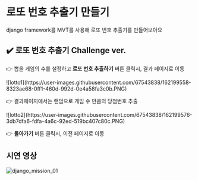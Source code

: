 # 로또 번호 추출기 만들기
django framework를 MVT를 사용해 로또 번호 추출기를 만들어보아요

## ✔️ 로또 번호 추출기 Challenge ver.

<p>👉 뽑을 게임의 수를 설정하고 <b>로또 번호 추출하기</b> 버튼 클릭시, 결과 페이지로 이동</p>
![lotto1](https://user-images.githubusercontent.com/67543838/162199558-8323ae68-0ff1-460d-992d-0e4a58fa3c0b.PNG)

<p>👉 결과페이지에서는 랜덤으로 게임 수 만큼의 당첨번호 추출</p>
![lotto2](https://user-images.githubusercontent.com/67543838/162199576-3db7dfa6-fdfa-4a6c-92ed-519bc407c80c.PNG)


<p>👉 <b>돌아가기</b> 버튼 클릭시, 이전 페이지로 이동</p>


## 시연 영상
![django_mission_01](https://user-images.githubusercontent.com/67543838/160998831-29a0a1c3-d5a3-424a-9c7c-89c3c219b5aa.gif)
